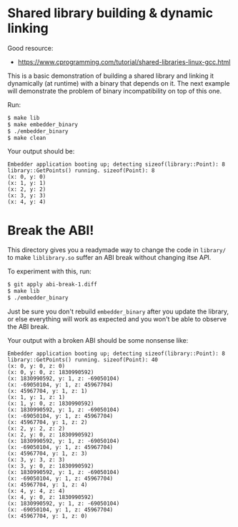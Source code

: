 # Shared library building & dynamic linking

Good resource:
 - https://www.cprogramming.com/tutorial/shared-libraries-linux-gcc.html

This is a basic demonstration of building a shared library and linking it
dynamically (at runtime) with a binary that depends on it. The next example will
demonstrate the problem of binary incompatibility on top of this one.

Run:

```sh
$ make lib
$ make embedder_binary
$ ./embedder_binary
$ make clean
```

Your output should be:

```
Embedder application booting up; detecting sizeof(library::Point): 8
library::GetPoints() running. sizeof(Point): 8
(x: 0, y: 0)
(x: 1, y: 1)
(x: 2, y: 2)
(x: 3, y: 3)
(x: 4, y: 4)
```

# Break the ABI!

This directory gives you a readymade way to change the code in `library/` to
make `liblibrary.so` suffer an ABI break without changing itse A*P*I.

To experiment with this, run:

```sh
$ git apply abi-break-1.diff
$ make lib
$ ./embedder_binary
```

Just be sure you don't rebuild `embedder_binary` after you update the library,
or else everything will work as expected and you won't be able to observe the
ABI break.

Your output with a broken ABI should be some nonsense like:

```
Embedder application booting up; detecting sizeof(library::Point): 8
library::GetPoints() running. sizeof(Point): 40
(x: 0, y: 0, z: 0)
(x: 0, y: 0, z: 1830990592)
(x: 1830990592, y: 1, z: -69050104)
(x: -69050104, y: 1, z: 45967704)
(x: 45967704, y: 1, z: 1)
(x: 1, y: 1, z: 1)
(x: 1, y: 0, z: 1830990592)
(x: 1830990592, y: 1, z: -69050104)
(x: -69050104, y: 1, z: 45967704)
(x: 45967704, y: 1, z: 2)
(x: 2, y: 2, z: 2)
(x: 2, y: 0, z: 1830990592)
(x: 1830990592, y: 1, z: -69050104)
(x: -69050104, y: 1, z: 45967704)
(x: 45967704, y: 1, z: 3)
(x: 3, y: 3, z: 3)
(x: 3, y: 0, z: 1830990592)
(x: 1830990592, y: 1, z: -69050104)
(x: -69050104, y: 1, z: 45967704)
(x: 45967704, y: 1, z: 4)
(x: 4, y: 4, z: 4)
(x: 4, y: 0, z: 1830990592)
(x: 1830990592, y: 1, z: -69050104)
(x: -69050104, y: 1, z: 45967704)
(x: 45967704, y: 1, z: 0)
```
